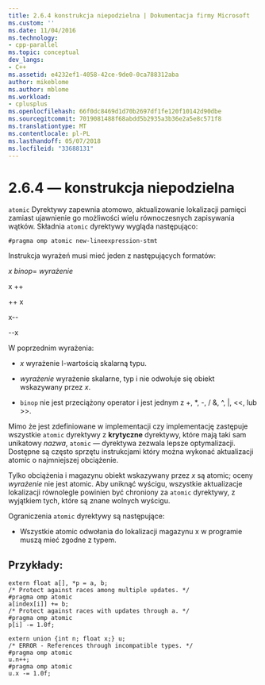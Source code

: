 ```yaml
---
title: 2.6.4 konstrukcja niepodzielna | Dokumentacja firmy Microsoft
ms.custom: ''
ms.date: 11/04/2016
ms.technology:
- cpp-parallel
ms.topic: conceptual
dev_langs:
- C++
ms.assetid: e4232ef1-4058-42ce-9de0-0ca788312aba
author: mikeblome
ms.author: mblome
ms.workload:
- cplusplus
ms.openlocfilehash: 66f0dc8469d1d70b2697df1fe120f10142d90dbe
ms.sourcegitcommit: 7019081488f68abdd5b2935a3b36e2a5e8c571f8
ms.translationtype: MT
ms.contentlocale: pl-PL
ms.lasthandoff: 05/07/2018
ms.locfileid: "33688131"
---
```

# <a name="264-atomic-construct"></a>2.6.4 — konstrukcja niepodzielna
`atomic` Dyrektywy zapewnia atomowo, aktualizowanie lokalizacji pamięci zamiast ujawnienie go możliwości wielu równoczesnych zapisywania wątków. Składnia `atomic` dyrektywy wygląda następująco:  
  
```  
#pragma omp atomic new-lineexpression-stmt  
```  
  
 Instrukcja wyrażeń musi mieć jeden z następujących formatów:  
  
 *x binop*= *wyrażenie*  
  
 x ++  
  
 ++ x  
  
 x--  
  
 --x  
  
 W poprzednim wyrażenia:  
  
-   *x* wyrażenie l-wartością skalarną typu.  
  
-   *wyrażenie* wyrażenie skalarne, typ i nie odwołuje się obiekt wskazywany przez *x*.  
  
-   `binop` nie jest przeciążony operator i jest jednym z +, *, -, / &, ^, &#124;, <\<, lub >>.  
  
 Mimo że jest zdefiniowane w implementacji czy implementację zastępuje wszystkie `atomic` dyrektywy z **krytyczne** dyrektywy, które mają taki sam unikatowy *nazwa*, `atomic` — dyrektywa zezwala lepsze optymalizacji. Dostępne są często sprzętu instrukcjami który można wykonać aktualizacji atomic o najmniejszej obciążenie.  
  
 Tylko obciążenia i magazynu obiekt wskazywany przez *x* są atomic; oceny *wyrażenie* nie jest atomic. Aby uniknąć wyścigu, wszystkie aktualizacje lokalizacji równolegle powinien być chroniony za `atomic` dyrektywy, z wyjątkiem tych, które są znane wolnych wyścigu.  
  
 Ograniczenia `atomic` dyrektywy są następujące:  
  
-   Wszystkie atomic odwołania do lokalizacji magazynu x w programie muszą mieć zgodne z typem.  
  
## <a name="examples"></a>Przykłady:  
  
```  
extern float a[], *p = a, b;  
/* Protect against races among multiple updates. */  
#pragma omp atomic  
a[index[i]] += b;  
/* Protect against races with updates through a. */  
#pragma omp atomic  
p[i] -= 1.0f;  
  
extern union {int n; float x;} u;  
/* ERROR - References through incompatible types. */  
#pragma omp atomic  
u.n++;  
#pragma omp atomic  
u.x -= 1.0f;  
```